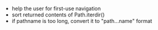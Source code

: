 * help the user for first-use navigation
* sort returned contents of Path.iterdir()
* if pathname is too long, convert it to "path...name" format
